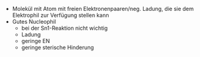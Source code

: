 - Molekül mit Atom mit freien Elektronenpaaren/neg. Ladung, die sie dem Elektrophil zur Verfügung stellen kann 
- Gutes Nucleophil 
	- bei der Sn1-Reaktion nicht wichtig 
	- Ladung
	- geringe EN
	- geringe sterische Hinderung 
